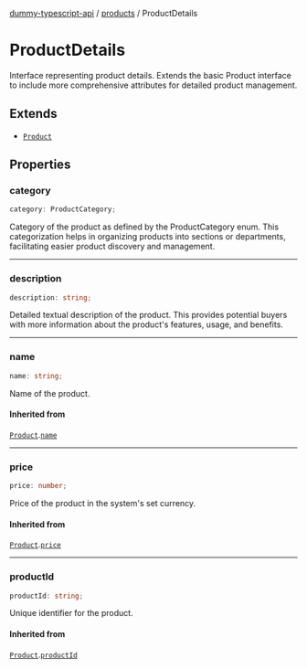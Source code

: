[dummy-typescript-api](../../index.md) / [products](../index.md) / ProductDetails

# ProductDetails

Interface representing product details.
Extends the basic Product interface to include more comprehensive attributes for detailed product management.

## Extends

- [`Product`](Product.md)

## Properties

### category

```ts
category: ProductCategory;
```

Category of the product as defined by the ProductCategory enum. This categorization helps in organizing products
into sections or departments, facilitating easier product discovery and management.

***

### description

```ts
description: string;
```

Detailed textual description of the product. This provides potential buyers with more information about the
product's features, usage, and benefits.

***

### name

```ts
name: string;
```

Name of the product.

#### Inherited from

[`Product`](Product.md).[`name`](Product.md#name)

***

### price

```ts
price: number;
```

Price of the product in the system's set currency.

#### Inherited from

[`Product`](Product.md).[`price`](Product.md#price)

***

### productId

```ts
productId: string;
```

Unique identifier for the product.

#### Inherited from

[`Product`](Product.md).[`productId`](Product.md#productid)
